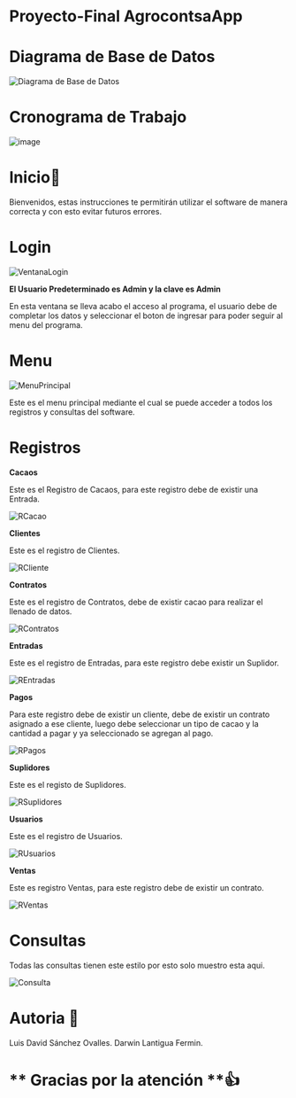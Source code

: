 # Proyecto-Final AgrocontsaApp

# **Diagrama de Base de Datos**

![Diagrama de Base de Datos](https://user-images.githubusercontent.com/59859052/77968332-17132880-72b5-11ea-9955-01ccfd830329.jpeg)

# **Cronograma de Trabajo**

![image](https://user-images.githubusercontent.com/59859052/77968000-48d7bf80-72b4-11ea-8050-91790ee9d4f1.png)

# **Inicio**📄

Bienvenidos, estas instrucciones te permitirán utilizar el software de manera correcta y con esto evitar futuros errores.

# **Login**

![VentanaLogin](https://user-images.githubusercontent.com/59859052/77865998-0a33fd80-71ff-11ea-841e-01517381b4d8.jpg)

**El Usuario Predeterminado es Admin y la clave es Admin**

En esta ventana se lleva acabo el acceso al programa, el usuario debe de completar los datos y seleccionar el boton de ingresar para poder seguir al menu del programa.

# **Menu**

![MenuPrincipal](https://user-images.githubusercontent.com/59859052/77866111-a100ba00-71ff-11ea-91e5-167beb17075d.jpg)

Este es el menu principal mediante el cual se puede acceder a todos los registros y consultas del software.

# **Registros**

**Cacaos**

Este es el Registro de Cacaos, para este registro debe de existir una Entrada.

![RCacao](https://user-images.githubusercontent.com/59859052/77866193-fccb4300-71ff-11ea-8ce4-e21f2bda7aaf.jpg)

**Clientes**

Este es el registro de Clientes.

![RCliente](https://user-images.githubusercontent.com/59859052/77866269-5fbcda00-7200-11ea-81ad-6ade41390dca.jpg)

**Contratos**

Este es el registro de Contratos, debe de existir cacao para realizar el llenado de datos.

![RContratos](https://user-images.githubusercontent.com/59859052/77866318-867b1080-7200-11ea-82d3-69634d3eb75f.jpg)

**Entradas**

Este es el registro de Entradas, para este registro debe existir un Suplidor.

![REntradas](https://user-images.githubusercontent.com/59859052/77866351-a14d8500-7200-11ea-9e73-c981eb819aad.jpg)

**Pagos**

Para este registro debe de existir un cliente, debe de existir un contrato asignado a ese cliente, luego debe seleccionar un tipo de cacao y la cantidad a pagar y ya seleccionado se agregan al pago.

![RPagos](https://user-images.githubusercontent.com/59859052/77866510-6a2ba380-7201-11ea-8771-dc56199e7f9a.jpg)

**Suplidores**

Este es el registo de Suplidores.

![RSuplidores](https://user-images.githubusercontent.com/59859052/77866584-af4fd580-7201-11ea-8de1-6119ce021da8.jpg)

**Usuarios**

Este es el registro de Usuarios.

![RUsuarios](https://user-images.githubusercontent.com/59859052/77866604-c8f11d00-7201-11ea-9be1-3ca532a8ff9b.jpg)

**Ventas**

Este es registro Ventas, para este registro debe de existir un contrato.

![RVentas](https://user-images.githubusercontent.com/59859052/77866721-27b69680-7202-11ea-8691-8f687224bbd3.jpg)

# **Consultas**

Todas las consultas tienen este estilo por esto solo muestro esta aqui.

![Consulta](https://user-images.githubusercontent.com/59859052/77866767-592f6200-7202-11ea-9e70-26226f4d25ca.jpg)

# **Autoria** 👤

Luis David Sánchez Ovalles.
Darwin Lantigua Fermin.

# ** Gracias por la atención **👍
